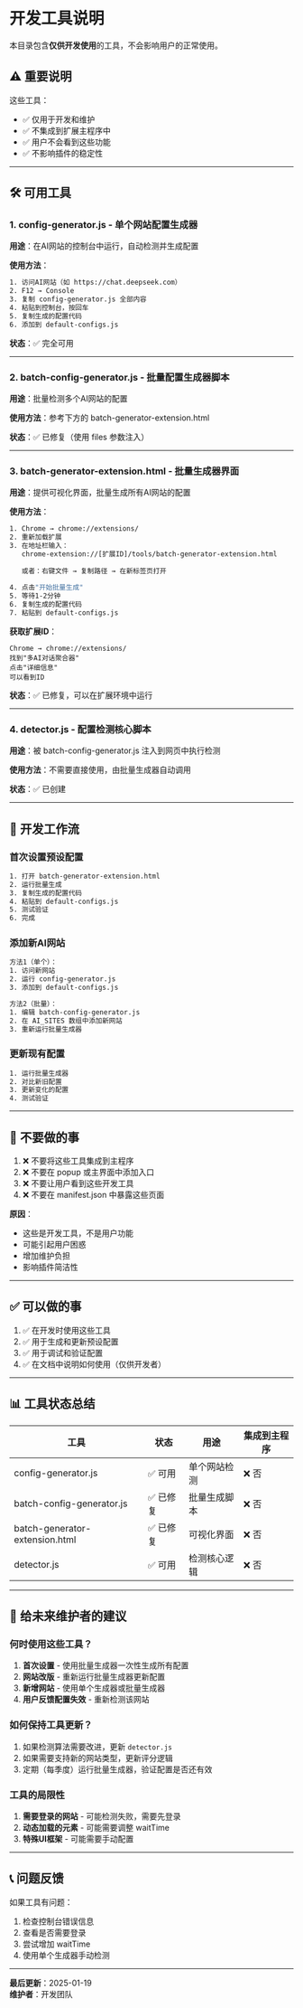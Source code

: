 # 开发工具说明

本目录包含**仅供开发使用**的工具，不会影响用户的正常使用。

## ⚠️ 重要说明

这些工具：
- ✅ 仅用于开发和维护
- ✅ 不集成到扩展主程序中
- ✅ 用户不会看到这些功能
- ✅ 不影响插件的稳定性

---

## 🛠️ 可用工具

### 1. config-generator.js - 单个网站配置生成器

**用途**：在AI网站的控制台中运行，自动检测并生成配置

**使用方法**：
```bash
1. 访问AI网站（如 https://chat.deepseek.com）
2. F12 → Console
3. 复制 config-generator.js 全部内容
4. 粘贴到控制台，按回车
5. 复制生成的配置代码
6. 添加到 default-configs.js
```

**状态**：✅ 完全可用

---

### 2. batch-config-generator.js - 批量配置生成器脚本

**用途**：批量检测多个AI网站的配置

**使用方法**：参考下方的 batch-generator-extension.html

**状态**：✅ 已修复（使用 files 参数注入）

---

### 3. batch-generator-extension.html - 批量生成器界面

**用途**：提供可视化界面，批量生成所有AI网站的配置

**使用方法**：
```bash
1. Chrome → chrome://extensions/
2. 重新加载扩展
3. 在地址栏输入：
   chrome-extension://[扩展ID]/tools/batch-generator-extension.html
   
   或者：右键文件 → 复制路径 → 在新标签页打开
   
4. 点击"开始批量生成"
5. 等待1-2分钟
6. 复制生成的配置代码
7. 粘贴到 default-configs.js
```

**获取扩展ID**：
```
Chrome → chrome://extensions/
找到"多AI对话聚合器"
点击"详细信息"
可以看到ID
```

**状态**：✅ 已修复，可以在扩展环境中运行

---

### 4. detector.js - 配置检测核心脚本

**用途**：被 batch-config-generator.js 注入到网页中执行检测

**使用方法**：不需要直接使用，由批量生成器自动调用

**状态**：✅ 已创建

---

## 📝 开发工作流

### 首次设置预设配置

```bash
1. 打开 batch-generator-extension.html
2. 运行批量生成
3. 复制生成的配置代码
4. 粘贴到 default-configs.js
5. 测试验证
6. 完成
```

### 添加新AI网站

```bash
方法1（单个）：
1. 访问新网站
2. 运行 config-generator.js
3. 添加到 default-configs.js

方法2（批量）：
1. 编辑 batch-config-generator.js
2. 在 AI_SITES 数组中添加新网站
3. 重新运行批量生成器
```

### 更新现有配置

```bash
1. 运行批量生成器
2. 对比新旧配置
3. 更新变化的配置
4. 测试验证
```

---

## 🚫 不要做的事

1. ❌ 不要将这些工具集成到主程序
2. ❌ 不要在 popup 或主界面中添加入口
3. ❌ 不要让用户看到这些开发工具
4. ❌ 不要在 manifest.json 中暴露这些页面

**原因**：
- 这些是开发工具，不是用户功能
- 可能引起用户困惑
- 增加维护负担
- 影响插件简洁性

---

## ✅ 可以做的事

1. ✅ 在开发时使用这些工具
2. ✅ 用于生成和更新预设配置
3. ✅ 用于调试和验证配置
4. ✅ 在文档中说明如何使用（仅供开发者）

---

## 📊 工具状态总结

| 工具 | 状态 | 用途 | 集成到主程序 |
|-----|------|------|------------|
| config-generator.js | ✅ 可用 | 单个网站检测 | ❌ 否 |
| batch-config-generator.js | ✅ 已修复 | 批量生成脚本 | ❌ 否 |
| batch-generator-extension.html | ✅ 已修复 | 可视化界面 | ❌ 否 |
| detector.js | ✅ 可用 | 检测核心逻辑 | ❌ 否 |

---

## 🎯 给未来维护者的建议

### 何时使用这些工具？

1. **首次设置** - 使用批量生成器一次性生成所有配置
2. **网站改版** - 重新运行批量生成器更新配置
3. **新增网站** - 使用单个生成器或批量生成器
4. **用户反馈配置失效** - 重新检测该网站

### 如何保持工具更新？

1. 如果检测算法需要改进，更新 `detector.js`
2. 如果需要支持新的网站类型，更新评分逻辑
3. 定期（每季度）运行批量生成器，验证配置是否还有效

### 工具的局限性

1. **需要登录的网站** - 可能检测失败，需要先登录
2. **动态加载的元素** - 可能需要调整 waitTime
3. **特殊UI框架** - 可能需要手动配置

---

## 📞 问题反馈

如果工具有问题：
1. 检查控制台错误信息
2. 查看是否需要登录
3. 尝试增加 waitTime
4. 使用单个生成器手动检测

---

**最后更新**：2025-01-19  
**维护者**：开发团队



